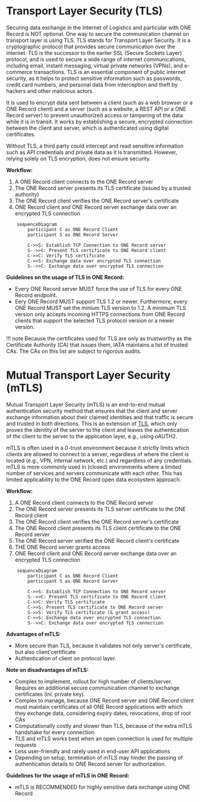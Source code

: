 # Transport Layer Security (TLS)
Securing data exchange in the Internet of Logistics and particular with ONE Record is NOT optional. 
One way to secure the communication channel on transport layer is using TLS.
TLS stands for Transport Layer Security. It is a cryptographic protocol that provides secure communication over the internet. 
TLS is the successor to the earlier SSL (Secure Sockets Layer) protocol, and is used to secure a wide range of internet communications, including email, instant messaging, virtual private networks (VPNs), and e-commerce transactions. 
TLS is an essential component of public internet security, as it helps to protect sensitive information such as passwords, credit card numbers, and personal data from interception and theft by hackers and other malicious actors.

It is used to encrypt data sent between a client (such as a web browser or a ONE Record client) and a server (such as a website, a REST API or a ONE Record server) to prevent unauthorized access or tampering of the data while it is in transit.
It works by establishing a secure, encrypted connection between the client and server, which is authenticated using digital certificates.

Without TLS, a third party could intercept and read sensitive information such as API credentials and private data as it is transmitted. However, relying solely on TLS encryption, does not ensure security.

**Workflow:**

1. A ONE Record client connects to the ONE Record server
2. The ONE Record server presents its TLS certificate (issued by a trusted authority)
3. The ONE Record client verifies the ONE Record server's certificate
4. ONE Record client and ONE Record server exchange data over an encrypted TLS connection

```mermaid
    sequenceDiagram
        participant C as ONE Record Client
        participant S as ONE Record Server

        C->>S: Establish TCP Connection to ONE Record server
        S-->>C: Present TLS certificate to ONE Record client
        C->>C: Verify TLS certificate
        C->>S: Exchange data over encrypted TLS connection
        S-->>C: Exchange data over encrypted TLS connection       
```

**Guidelines on the usage of TLS in ONE Record:**

- Every ONE Record server MUST force the use of TLS for every ONE Record endpoint.
- Eery ONE Record MUST support TLS 1.2 or newer. Furthermore, every ONE Record MUST set the minium TLS version to 1.2. A minimum TLS version only accepts incoming HTTPS connections from ONE Record clients that support the selected TLS protocol version or a newer version.


!!! note
        Because the certificates used for TLS are only as trustworthy as the Certificate Authority (CA) that issues them, IATA maintains a list of trusted CAs. 
        The CAs on this list are subject to rigorous audits.

# Mutual Transport Layer Security (mTLS)

Mutual Transport Layer Security (mTLS) is an end-to-end mutual authentication security method that ensures that the client and server exchange information about their claimed identities and that traffic is secure and trusted in both directions. This is an extension of [TLS](#transport-layer-security-tls), which only proves the identity of the server to the client and leaves the authentication of the client to the server to the application layer, e.g., using oAUTH2.

mTLS is often used in a 0-trust environment because it strictly limits which clients are allowed to connect to a server, regardless of where the client is located (e.g., VPN, internal network, etc.) and regardless of any credentials.
mTLS is more commonly used in (closed) environments where a limited number of services and servers communicate with each other. This has limited applicability to the ONE Record open data ecosystem approach.

**Workflow:**

1. A ONE Record client connects to the ONE Record server
2. The ONE Record server presents its TLS server certificate to the ONE Record client
3. The ONE Record client verifies the ONE Record server's certificate
4. The ONE Record client presents its TLS client certificate to the ONE Record server
5. The ONE Record server verified the ONE Record client's certificate
6. THE ONE Record server grants access
7. ONE Record client and ONE Record server exchange data over an encrypted TLS connection

```mermaid
    sequenceDiagram
        participant C as ONE Record Client
        participant S as ONE Record Server

        C->>S: Establish TCP Connection to ONE Record server
        S-->>C: Present TLS certificate to ONE Record client
        C->>C: Verify TLS certificate
        C->>S: Present TLS certificate to ONE Record server
        S->>S: Verify TLS certificate (& grant access)        
        C->>S: Exchange data over encrypted TLS connection
        S-->>C: Exchange data over encrypted TLS connection       
```

**Advantages of mTLS:**

- More secure than TLS, because it validates not only server's certificate, but also client'certificate
- Authentication of client on protocol layer.

**Note on disadvantages of mTLS:** 

- Complex to implement, rollout for high number of clients/server. Requires an additional secure communication channel to exchange certificates (inl. private key).
- Complex to manage, because ONE Record server and ONE Record client must maintain certificates of all ONE Record applications with which they exchange data, considering expiry dates, revocations, drop of root CAs
- Computationally costly and slower than TLS, because of the extra mTLS handshake for every connection
- TLS and mTLS works best when an open connection is used for multiple requests
- Less user-friendly and rarely used in end-user API applications
- Depending on setup, termination of mTLS may hinder the passing of authentication details to ONE Record server for authorization.

**Guidelines for the usage of mTLS in ONE Record:**

- mTLS is RECOMMENDED for highly sensitive data exchange using ONE Record

